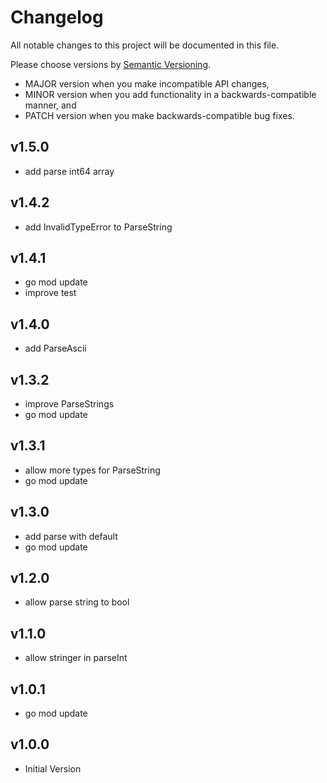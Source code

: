 # Changelog

All notable changes to this project will be documented in this file.

Please choose versions by [Semantic Versioning](http://semver.org/).

* MAJOR version when you make incompatible API changes,
* MINOR version when you add functionality in a backwards-compatible manner, and
* PATCH version when you make backwards-compatible bug fixes.

## v1.5.0

- add parse int64 array

## v1.4.2

- add InvalidTypeError to ParseString

## v1.4.1

- go mod update
- improve test

## v1.4.0

- add ParseAscii

## v1.3.2

- improve ParseStrings
- go mod update

## v1.3.1

- allow more types for ParseString
- go mod update

## v1.3.0

- add parse with default
- go mod update

## v1.2.0

- allow parse string to bool

## v1.1.0

- allow stringer in parseInt

## v1.0.1

- go mod update

## v1.0.0

- Initial Version
